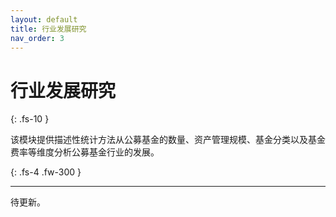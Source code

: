 ```yaml
---
layout: default
title: 行业发展研究
nav_order: 3
---
```



# 行业发展研究
{: .fs-10 }

该模块提供描述性统计方法从公募基金的数量、资产管理规模、基金分类以及基金费率等维度分析公募基金行业的发展。

{: .fs-4 .fw-300 }

---

待更新。